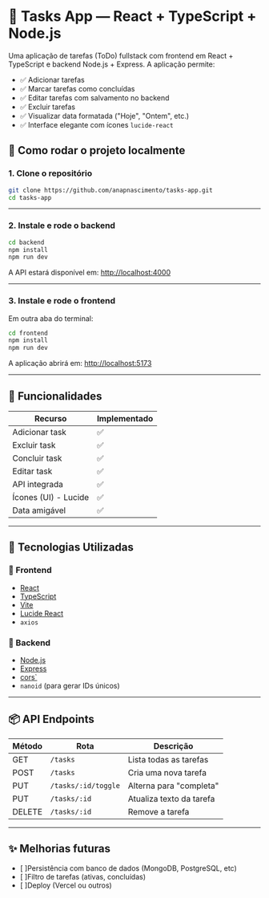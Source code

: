 # 📝 Tasks App — React + TypeScript + Node.js

Uma aplicação de tarefas (ToDo) fullstack com frontend em React + TypeScript e backend Node.js + Express. 
A aplicação permite:

- ✅ Adicionar tarefas
- ✅ Marcar tarefas como concluídas
- ✅ Editar tarefas com salvamento no backend
- ✅ Excluir tarefas
- ✅ Visualizar data formatada ("Hoje", "Ontem", etc.)
- ✅ Interface elegante com ícones `lucide-react`

## 🚀 Como rodar o projeto localmente
### 1. Clone o repositório

```bash
git clone https://github.com/anapnascimento/tasks-app.git
cd tasks-app
````

---

### 2. Instale e rode o **backend**

```bash
cd backend
npm install
npm run dev
```
A API estará disponível em: [http://localhost:4000](http://localhost:4000)

---

### 3. Instale e rode o **frontend**

Em outra aba do terminal:

```bash
cd frontend
npm install
npm run dev
```
A aplicação abrirá em: [http://localhost:5173](http://localhost:5173)

---

## 🔧 Funcionalidades

| Recurso                 | Implementado   |
| ----------------------- | ------------  |
| Adicionar task          | ✅            |
| Excluir task            | ✅            |
| Concluir task           | ✅            |
| Editar task             | ✅            |
| API integrada           | ✅            |
| Ícones (UI) - Lucide    | ✅            |
| Data amigável           | ✅            |

---

## 🧠 Tecnologias Utilizadas

### 🔹 Frontend

* [React](https://reactjs.org/)
* [TypeScript](https://www.typescriptlang.org/)
* [Vite](https://vitejs.dev/)
* [Lucide React](https://lucide.dev/)
* `axios`

### 🔹 Backend

* [Node.js](https://nodejs.org/)
* [Express](https://expressjs.com/)
* [cors\`](https://www.npmjs.com/package/cors)
* `nanoid` (para gerar IDs únicos)

---

## 📦 API Endpoints

| Método | Rota                | Descrição                |
| ------ | ------------------- | ------------------------ |
| GET    | `/tasks`            | Lista todas as tarefas   |
| POST   | `/tasks`            | Cria uma nova tarefa     |
| PUT    | `/tasks/:id/toggle` | Alterna para "completa"  |
| PUT    | `/tasks/:id`        | Atualiza texto da tarefa |
| DELETE | `/tasks/:id`        | Remove a tarefa          |

---

## ✨ Melhorias futuras

- [ ]Persistência com banco de dados (MongoDB, PostgreSQL, etc)
- [ ]Filtro de tarefas (ativas, concluídas)
- [ ]Deploy (Vercel ou outros)
